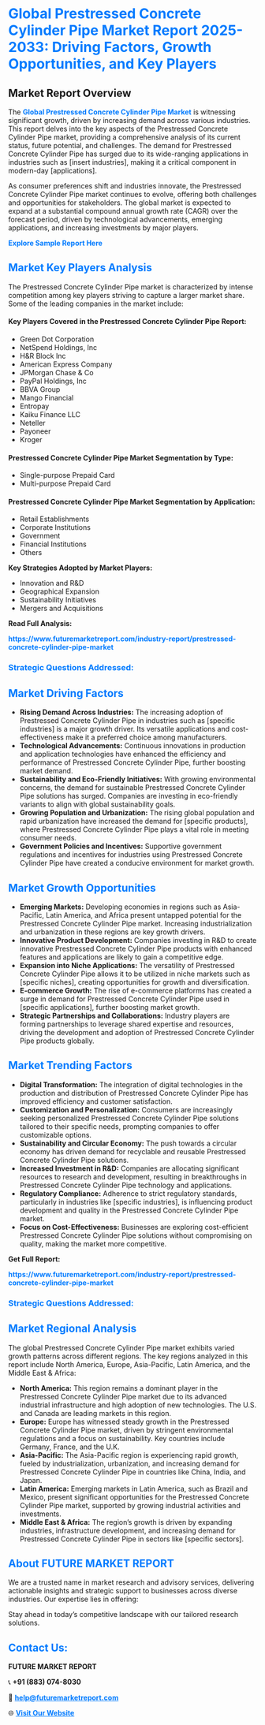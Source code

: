 <h1 style="color: #007BFF;">Global Prestressed Concrete Cylinder Pipe Market Report 2025-2033: Driving Factors, Growth Opportunities, and Key Players</h1>

<section id="overview">
<h2>Market Report Overview</h2>
<p>The <a href="https://www.futuremarketreport.com/industry-report/prestressed-concrete-cylinder-pipe-market" style="color: #007BFF; text-decoration: none;"><strong>Global Prestressed Concrete Cylinder Pipe Market</strong></a> is witnessing significant growth, driven by increasing demand across various industries. This report delves into the key aspects of the Prestressed Concrete Cylinder Pipe market, providing a comprehensive analysis of its current status, future potential, and challenges. The demand for Prestressed Concrete Cylinder Pipe has surged due to its wide-ranging applications in industries such as [insert industries], making it a critical component in modern-day [applications].</p>
<p>As consumer preferences shift and industries innovate, the Prestressed Concrete Cylinder Pipe market continues to evolve, offering both challenges and opportunities for stakeholders. The global market is expected to expand at a substantial compound annual growth rate (CAGR) over the forecast period, driven by technological advancements, emerging applications, and increasing investments by major players.</p>
</section>

<section id="overview">
<p><a href="https://www.futuremarketreport.com/request-sample/reportId=35446" style="color: #007BFF; text-decoration: none;"><strong>Explore Sample Report Here</strong></a></p>
</section>

<section id="key-players">
<h2 style="color: #007BFF;">Market Key Players Analysis</h2>
<p>The Prestressed Concrete Cylinder Pipe market is characterized by intense competition among key players striving to capture a larger market share. Some of the leading companies in the market include:</p>
<h4>Key Players Covered in the Prestressed Concrete Cylinder Pipe Report:</h4>
<ul><li>Green Dot Corporation</li><li>NetSpend Holdings, Inc</li><li>H&amp;R Block Inc</li><li>American Express Company</li><li>JPMorgan Chase &amp; Co</li><li>PayPal Holdings, Inc</li><li>BBVA Group</li><li>Mango Financial</li><li>Entropay</li><li>Kaiku Finance LLC</li><li>Neteller</li><li>Payoneer</li><li>Kroger</li></ul>
<h4>Prestressed Concrete Cylinder Pipe Market Segmentation by Type:</h4>
<ul><li>Single-purpose Prepaid Card</li><li>Multi-purpose Prepaid Card</li></ul>

<h4>Prestressed Concrete Cylinder Pipe Market Segmentation by Application:</h4>
<ul><li>Retail Establishments</li><li>Corporate Institutions</li><li>Government</li><li>Financial Institutions</li><li>Others</li></ul>
<p><strong>Key Strategies Adopted by Market Players:</strong></p>
<ul>
<li>Innovation and R&D</li>
<li>Geographical Expansion</li>
<li>Sustainability Initiatives</li>
<li>Mergers and Acquisitions</li>
</ul>
</section>

<section>
<p><strong>Read Full Analysis: </strong></p><a href="https://www.futuremarketreport.com/industry-report/prestressed-concrete-cylinder-pipe-market" style="color: #007BFF; text-decoration: none;"><strong>https://www.futuremarketreport.com/industry-report/prestressed-concrete-cylinder-pipe-market</strong></a>
<h3 style="color: #007BFF;">Strategic Questions Addressed:</h3>
</section>

<section id="driving-factors">
<h2 style="color: #007BFF;">Market Driving Factors</h2>
<ul>
<li><strong>Rising Demand Across Industries:</strong> The increasing adoption of Prestressed Concrete Cylinder Pipe in industries such as [specific industries] is a major growth driver. Its versatile applications and cost-effectiveness make it a preferred choice among manufacturers.</li>
<li><strong>Technological Advancements:</strong> Continuous innovations in production and application technologies have enhanced the efficiency and performance of Prestressed Concrete Cylinder Pipe, further boosting market demand.</li>
<li><strong>Sustainability and Eco-Friendly Initiatives:</strong> With growing environmental concerns, the demand for sustainable Prestressed Concrete Cylinder Pipe solutions has surged. Companies are investing in eco-friendly variants to align with global sustainability goals.</li>
<li><strong>Growing Population and Urbanization:</strong> The rising global population and rapid urbanization have increased the demand for [specific products], where Prestressed Concrete Cylinder Pipe plays a vital role in meeting consumer needs.</li>
<li><strong>Government Policies and Incentives:</strong> Supportive government regulations and incentives for industries using Prestressed Concrete Cylinder Pipe have created a conducive environment for market growth.</li>
</ul>
</section>

<section id="growth-opportunities">
<h2 style="color: #007BFF;">Market Growth Opportunities</h2>
<ul>
<li><strong>Emerging Markets:</strong> Developing economies in regions such as Asia-Pacific, Latin America, and Africa present untapped potential for the Prestressed Concrete Cylinder Pipe market. Increasing industrialization and urbanization in these regions are key growth drivers.</li>
<li><strong>Innovative Product Development:</strong> Companies investing in R&D to create innovative Prestressed Concrete Cylinder Pipe products with enhanced features and applications are likely to gain a competitive edge.</li>
<li><strong>Expansion into Niche Applications:</strong> The versatility of Prestressed Concrete Cylinder Pipe allows it to be utilized in niche markets such as [specific niches], creating opportunities for growth and diversification.</li>
<li><strong>E-commerce Growth:</strong> The rise of e-commerce platforms has created a surge in demand for Prestressed Concrete Cylinder Pipe used in [specific applications], further boosting market growth.</li>
<li><strong>Strategic Partnerships and Collaborations:</strong> Industry players are forming partnerships to leverage shared expertise and resources, driving the development and adoption of Prestressed Concrete Cylinder Pipe products globally.</li>
</ul>
</section>

<section id="trending-factors">
<h2 style="color: #007BFF;">Market Trending Factors</h2>
<ul>
<li><strong>Digital Transformation:</strong> The integration of digital technologies in the production and distribution of Prestressed Concrete Cylinder Pipe has improved efficiency and customer satisfaction.</li>
<li><strong>Customization and Personalization:</strong> Consumers are increasingly seeking personalized Prestressed Concrete Cylinder Pipe solutions tailored to their specific needs, prompting companies to offer customizable options.</li>
<li><strong>Sustainability and Circular Economy:</strong> The push towards a circular economy has driven demand for recyclable and reusable Prestressed Concrete Cylinder Pipe solutions.</li>
<li><strong>Increased Investment in R&D:</strong> Companies are allocating significant resources to research and development, resulting in breakthroughs in Prestressed Concrete Cylinder Pipe technology and applications.</li>
<li><strong>Regulatory Compliance:</strong> Adherence to strict regulatory standards, particularly in industries like [specific industries], is influencing product development and quality in the Prestressed Concrete Cylinder Pipe market.</li>
<li><strong>Focus on Cost-Effectiveness:</strong> Businesses are exploring cost-efficient Prestressed Concrete Cylinder Pipe solutions without compromising on quality, making the market more competitive.</li>
</ul>
</section>

<section>
<p><strong>Get Full Report: </strong></p><a href="https://www.futuremarketreport.com/industry-report/prestressed-concrete-cylinder-pipe-market" style="color: #007BFF; text-decoration: none;"><strong>https://www.futuremarketreport.com/industry-report/prestressed-concrete-cylinder-pipe-market</strong></a>
<h3 style="color: #007BFF;">Strategic Questions Addressed:</h3>
</section>


<section id="regional-analysis">
<h2 style="color: #007BFF;">Market Regional Analysis</h2>
<p>The global Prestressed Concrete Cylinder Pipe market exhibits varied growth patterns across different regions. The key regions analyzed in this report include North America, Europe, Asia-Pacific, Latin America, and the Middle East & Africa:</p>
<ul>
<li><strong>North America:</strong> This region remains a dominant player in the Prestressed Concrete Cylinder Pipe market due to its advanced industrial infrastructure and high adoption of new technologies. The U.S. and Canada are leading markets in this region.</li>
<li><strong>Europe:</strong> Europe has witnessed steady growth in the Prestressed Concrete Cylinder Pipe market, driven by stringent environmental regulations and a focus on sustainability. Key countries include Germany, France, and the U.K.</li>
<li><strong>Asia-Pacific:</strong> The Asia-Pacific region is experiencing rapid growth, fueled by industrialization, urbanization, and increasing demand for Prestressed Concrete Cylinder Pipe in countries like China, India, and Japan.</li>
<li><strong>Latin America:</strong> Emerging markets in Latin America, such as Brazil and Mexico, present significant opportunities for the Prestressed Concrete Cylinder Pipe market, supported by growing industrial activities and investments.</li>
<li><strong>Middle East & Africa:</strong> The region’s growth is driven by expanding industries, infrastructure development, and increasing demand for Prestressed Concrete Cylinder Pipe in sectors like [specific sectors].</li>
</ul>
</section>

<footer>
<h2 style="color: #007BFF;">About FUTURE MARKET REPORT</h2>
<p>We are a trusted name in market research and advisory services, delivering actionable insights and strategic support to businesses across diverse industries. Our expertise lies in offering:</p>

<p>Stay ahead in today’s competitive landscape with our tailored research solutions.</p>

<h2 style="color: #007BFF;">Contact Us:</h2>
<p><strong>FUTURE MARKET REPORT</strong></p>
<p>📞 <strong>+91 (883) 074-8030</strong></p>
<p>📧 <strong><a href="mailto:help@futuremarketreport.com" style="color: #007BFF;">help@futuremarketreport.com</a></strong></p>
<p>🌐 <strong><a href="https://www.futuremarketreport.com/" style="color: #007BFF;">Visit Our Website</a></strong></p>
</footer>